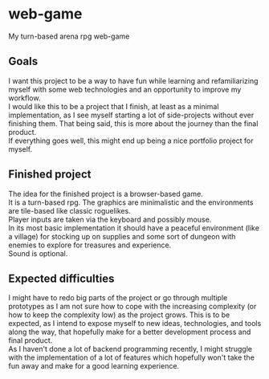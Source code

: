 # web-game
My turn-based arena rpg web-game  

## Goals
I want this project to be a way to have fun while learning and refamiliarizing myself with some web technologies and an opportunity to improve my workflow.  
I would like this to be a project that I finish, at least as a minimal implementation, as I see myself starting a lot of side-projects without ever finishing them. That being said, this is more about the journey than the final product.  
If everything goes well, this might end up being a nice portfolio project for myself.  

## Finished project
The idea for the finished project is a browser-based game.  
It is a turn-based rpg. The graphics are minimalistic and the environments are tile-based like classic roguelikes.  
Player inputs are taken via the keyboard and possibly mouse.  
In its most basic implementation it should have a peaceful environment (like a village) for stocking up on supplies and some sort of dungeon with enemies to explore for treasures and experience.  
Sound is optional.

## Expected difficulties
I might have to redo big parts of the project or go through multiple prototypes as I am not sure how to cope with the increasing complexity (or how to keep the complexity low) as the project grows. This is to be expected, as I intend to expose myself to new ideas, technologies, and tools along the way, that hopefully make for a better development process and final product.  
As I haven't done a lot of backend programming recently, I might struggle with the implementation of a lot of features which hopefully won't take the fun away and make for a good learning experience.  
